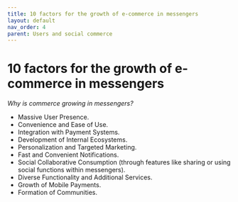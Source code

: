 ```yaml
---
title: 10 factors for the growth of e-commerce in messengers
layout: default
nav_order: 4
parent: Users and social commerce
---
```


# 10 factors for the growth of e-commerce in messengers

_Why is commerce growing in messengers?_

- Massive User Presence.
- Convenience and Ease of Use.
- Integration with Payment Systems.
- Development of Internal Ecosystems.
- Personalization and Targeted Marketing.
- Fast and Convenient Notifications.
- Social Collaborative Consumption (through features like sharing or using social functions within messengers).
- Diverse Functionality and Additional Services.
- Growth of Mobile Payments.
- Formation of Communities.
